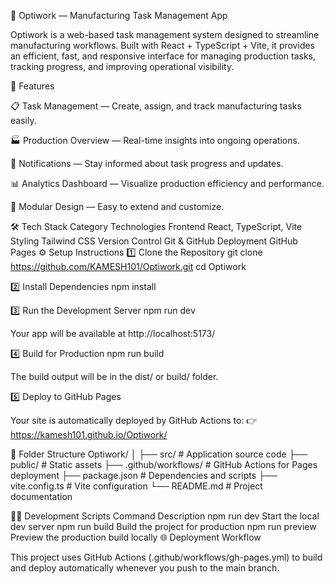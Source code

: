 🧠 Optiwork — Manufacturing Task Management App

Optiwork is a web-based task management system designed to streamline manufacturing workflows.
Built with React + TypeScript + Vite, it provides an efficient, fast, and responsive interface for managing production tasks, tracking progress, and improving operational visibility.

🚀 Features

📋 Task Management — Create, assign, and track manufacturing tasks easily.

🏭 Production Overview — Real-time insights into ongoing operations.

🔔 Notifications — Stay informed about task progress and updates.

📊 Analytics Dashboard — Visualize production efficiency and performance.

🧩 Modular Design — Easy to extend and customize.

🛠️ Tech Stack
Category	Technologies
Frontend	React, TypeScript, Vite
Styling	Tailwind CSS
Version Control	Git & GitHub
Deployment	GitHub Pages
⚙️ Setup Instructions
1️⃣ Clone the Repository
git clone https://github.com/KAMESH101/Optiwork.git
cd Optiwork

2️⃣ Install Dependencies
npm install

3️⃣ Run the Development Server
npm run dev


Your app will be available at http://localhost:5173/

4️⃣ Build for Production
npm run build


The build output will be in the dist/ or build/ folder.

5️⃣ Deploy to GitHub Pages

Your site is automatically deployed by GitHub Actions to:
👉 https://kamesh101.github.io/Optiwork/

🧾 Folder Structure
Optiwork/
│
├── src/                # Application source code
├── public/             # Static assets
├── .github/workflows/  # GitHub Actions for Pages deployment
├── package.json        # Dependencies and scripts
├── vite.config.ts      # Vite configuration
└── README.md           # Project documentation

🧑‍💻 Development Scripts
Command	Description
npm run dev	Start the local dev server
npm run build	Build the project for production
npm run preview	Preview the production build locally
🌐 Deployment Workflow

This project uses GitHub Actions (.github/workflows/gh-pages.yml) to build and deploy automatically whenever you push to the main branch.

